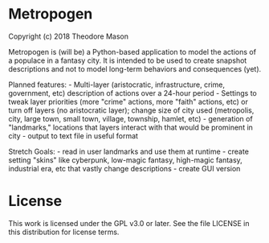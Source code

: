 # Metropogen
Copyright (c) 2018 Theodore Mason

Metropogen is (will be) a Python-based application to model the actions of 
a populace in a fantasy city. It is intended to be used to create snapshot 
descriptions and not to model long-term behaviors and consequences (yet).

Planned features:
    - Multi-layer (aristocratic, infrastructure, crime, government, etc)
        description of actions over a 24-hour period
    - Settings to tweak layer priorities (more "crime" actions, more "faith"
        actions, etc) or turn off layers (no aristocratic layer); change 
        size of city used (metropolis, city, large town, small town, village,
        township, hamlet, etc)
    - generation of "landmarks," locations that layers interact with that
        would be prominent in city
    - output to text file in useful format

Stretch Goals:
    - read in user landmarks and use them at runtime
    - create setting "skins" like cyberpunk, low-magic fantasy, high-magic 
        fantasy, industrial era, etc that vastly change descriptions
    - create GUI version

# License
This work is licensed under the GPL v3.0 or later. See the file LICENSE
in this distribution for license terms.

